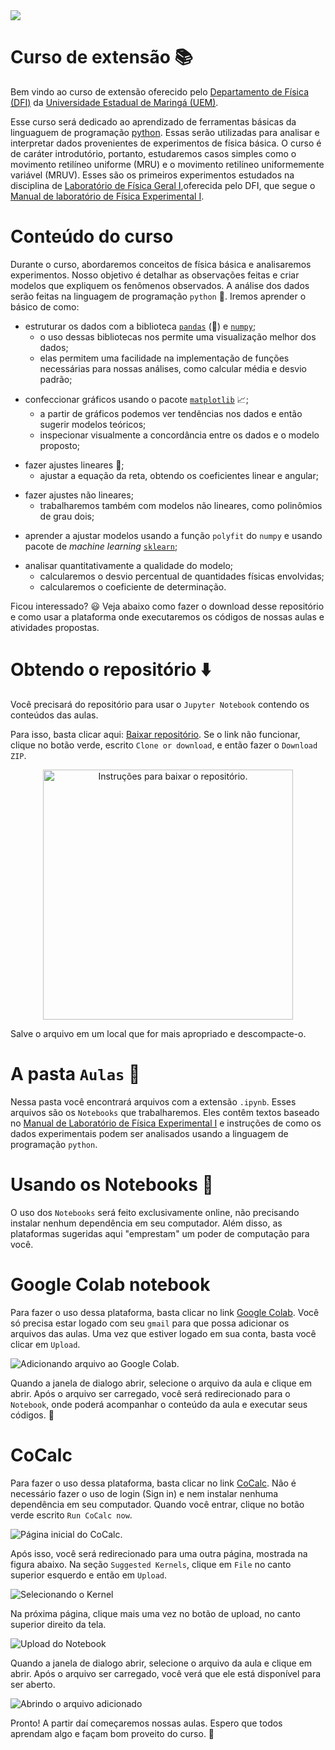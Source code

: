 <img src='figures/logo_uem.png'>

# Curso de extensão :books:

Bem vindo ao curso de extensão oferecido pelo [Departamento de Física (DFI)](http://site.dfi.uem.br/) da [Universidade Estadual de Maringá (UEM)](http://www.uem.br/). 

Esse curso será dedicado ao aprendizado de ferramentas básicas da linguaguem de programação [python](https://www.python.org/). Essas serão utilizadas para analisar e interpretar dados provenientes de experimentos de física básica. O curso é de caráter introdutório, portanto, estudaremos casos simples como o movimento retilíneo uniforme (MRU) e o movimento retilíneo uniformemente variável (MRUV). Esses são os primeiros experimentos estudados na disciplina de [Laboratório de Física Geral I](http://site.dfi.uem.br/wp-content/uploads/2016/10/3057-Lab.-Fisica-Geral-I-programa-2007.pdf),oferecida pelo DFI, que segue o [Manual de laboratório de Física Experimental I](http://site.dfi.uem.br/wp-content/uploads/2018/04/Manual-de-Laborat%C3%B3rio-de-F%C3%ADsica-Experimental-I.pdf). 

# Conteúdo do curso

Durante o curso, abordaremos conceitos de física básica e analisaremos experimentos. Nosso objetivo é detalhar as observações feitas e criar modelos que expliquem os fenômenos observados. A análise dos dados serão feitas na linguagem de programação ``python`` :snake:. Iremos aprender o básico de como:

- estruturar os dados com a biblioteca [``pandas``](https://pandas.pydata.org/) (:panda_face:) e [``numpy``](https://numpy.org/);
    - o uso dessas bibliotecas nos permite uma visualização melhor dos dados;
    - elas permitem uma facilidade na implementação de funções necessárias para nossas análises, como calcular média e desvio padrão;
<!--  -->
- confeccionar gráficos usando o pacote [``matplotlib``](https://matplotlib.org/) :chart_with_upwards_trend:;
    - a partir de gráficos podemos ver tendências nos dados e então sugerir modelos teóricos;
    - inspecionar visualmente a concordância entre os dados e o modelo proposto;
<!--  -->
- fazer ajustes lineares :triangular_ruler:;
    - ajustar a equação da reta, obtendo os coeficientes linear e angular;
<!--  -->
- fazer ajustes não lineares;
    - trabalharemos também com modelos não lineares, como polinômios de grau dois;
<!--  -->
- aprender a ajustar modelos usando a função ``polyfit`` do ``numpy`` e usando pacote de *machine learning* [``sklearn``](https://scikit-learn.org/stable/);
<!--  -->
- analisar quantitativamente a qualidade do modelo;
    - calcularemos o desvio percentual de quantidades físicas envolvidas;
    - calcularemos o coeficiente de determinação.

Ficou interessado? :smiley:
Veja abaixo como fazer o download desse repositório e como usar a plataforma onde executaremos os códigos de nossas aulas e atividades propostas.

# Obtendo o repositório :arrow_down:

Você precisará do repositório para usar o ``Jupyter Notebook`` contendo os conteúdos das aulas. 

Para isso, basta clicar aqui: [Baixar repositório](https://github.com/vieirads/Curso-de-extens-o/archive/master.zip). Se o link não funcionar, clique no botão verde, escrito ``Clone or download``, e então fazer o ``Download ZIP``. 

<div class='figure' id='fig_git' align=center>
    <img src='figures/git1.png' alt='Instruções para baixar o repositório.' width=400>
</div>

Salve o arquivo em um local que for mais apropriado e descompacte-o. 

# A pasta ``Aulas`` :open_file_folder:

Nessa pasta você encontrará arquivos com a extensão ``.ipynb``. Esses arquivos são os ``Notebooks`` que trabalharemos. Eles contêm textos baseado no [Manual de Laboratório de Física Experimental I](http://site.dfi.uem.br/wp-content/uploads/2018/04/Manual-de-Laborat%C3%B3rio-de-F%C3%ADsica-Experimental-I.pdf) e instruções de como os dados experimentais podem ser analisados usando a linguagem de programação ``python``.

# Usando os Notebooks :notebook_with_decorative_cover:

O uso dos ``Notebooks`` será feito exclusivamente online, não precisando instalar nenhum dependência em seu computador. Além disso, as plataformas sugeridas aqui "emprestam" um poder de computação para você.

# Google Colab notebook

Para fazer o uso dessa plataforma, basta clicar no link [Google Colab](https://colab.research.google.com/notebooks/intro.ipynb#recent=true). Você só precisa estar logado com seu ``gmail`` para que possa adicionar os arquivos das aulas. Uma vez que estiver logado em sua conta, basta você clicar em ``Upload``.

![Adicionando arquivo ao Google Colab.](figures/colab.png 'Adicionando arquivo ao Google Colab.')

Quando a janela de dialogo abrir, selecione o arquivo da aula e clique em abrir. Após o arquivo ser carregado, você será redirecionado para o ``Notebook``, onde poderá acompanhar o conteúdo da aula e executar seus códigos. :clap: 

# CoCalc

Para fazer o uso dessa plataforma, basta clicar no link [CoCalc](https://cocalc.com/). Não é necessário fazer o uso de login (Sign in) e nem instalar nenhuma dependência em seu computador. Quando você entrar, clique no botão verde escrito ``Run CoCalc now``.

![Página inicial do CoCalc.](figures/cocalc1.png 'Página inicial do CoCalc.')

Após isso, você será redirecionado para uma outra página, mostrada na figura abaixo. Na seção ``Suggested Kernels``, clique em ``File`` no canto superior esquerdo e então em ``Upload``.

![Selecionando o Kernel](figures/cocalc2.png 'Selecionando o Kernel.')

Na próxima página, clique mais uma vez no botão de upload, no canto superior direito da tela.

![Upload do Notebook](figures/cocalc3.png 'Upload do Notebook.')

Quando a janela de dialogo abrir, selecione o arquivo da aula e clique em abrir. Após o arquivo ser carregado, você verá que ele está disponível para ser aberto. 

![Abrindo o arquivo adicionado](figures/cocalc4.png 'Abrindo o arquivo adicionado.')

Pronto! A partir daí começaremos nossas aulas. Espero que todos aprendam algo e façam bom proveito do curso. :wave:

<!-- <div
 style="padding-bottom:73%; position:relative; display:block; width: 100%">
 <iframe
  width="100%" height="100%"
  src="plots/evolucao_decretos.html"
  frameborder="0" scrolling="no"
  style="position:absolute; top:0; left: 0"></iframe>
</div> -->